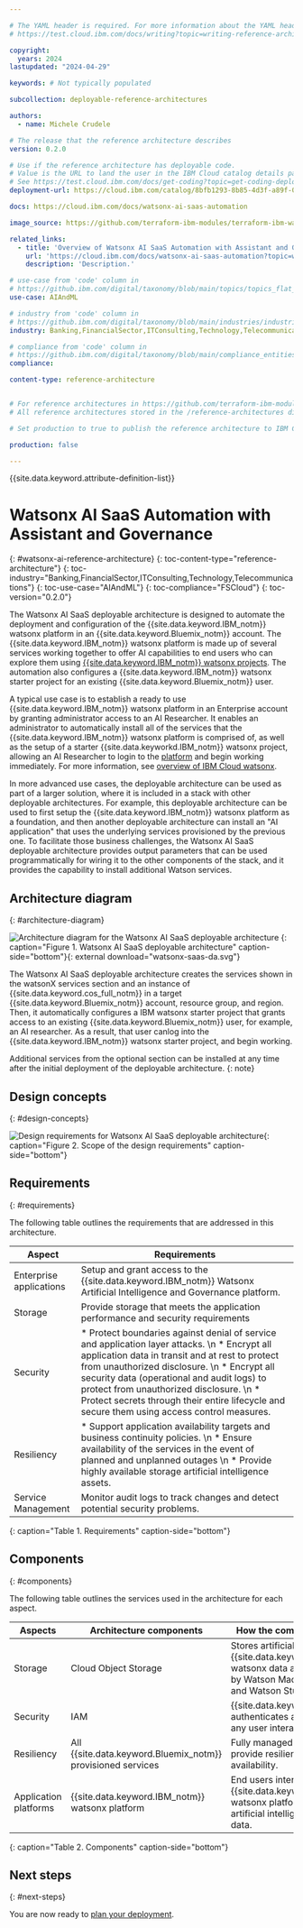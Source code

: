 ```yaml
---

# The YAML header is required. For more information about the YAML header, see
# https://test.cloud.ibm.com/docs/writing?topic=writing-reference-architectures

copyright:
  years: 2024
lastupdated: "2024-04-29"

keywords: # Not typically populated

subcollection: deployable-reference-architectures

authors:
  - name: Michele Crudele

# The release that the reference architecture describes
version: 0.2.0

# Use if the reference architecture has deployable code.
# Value is the URL to land the user in the IBM Cloud catalog details page for the deployable architecture.
# See https://test.cloud.ibm.com/docs/get-coding?topic=get-coding-deploy-button
deployment-url: https://cloud.ibm.com/catalog/8bfb1293-8b85-4d3f-a89f-015d0a0719df/architecture/deploy-arch-ibm-watsonx-ai-saas-e8ad6597-8c1a-466a-8bb7-243a109daaa8

docs: https://cloud.ibm.com/docs/watsonx-ai-saas-automation

image_source: https://github.com/terraform-ibm-modules/terraform-ibm-watsonx-saas-da/blob/main/reference-architectures/watson-saas-da.svg

related_links:
  - title: 'Overview of Watsonx AI SaaS Automation with Assistant and Governance'
    url: 'https://cloud.ibm.com/docs/watsonx-ai-saas-automation?topic=watsonx-ai-saas-automation-overview'
    description: 'Description.'

# use-case from 'code' column in
# https://github.ibm.com/digital/taxonomy/blob/main/topics/topics_flat_list.csv
use-case: AIAndML

# industry from 'code' column in
# https://github.ibm.com/digital/taxonomy/blob/main/industries/industries_flat_list.csv
industry: Banking,FinancialSector,ITConsulting,Technology,Telecommunications

# compliance from 'code' column in
# https://github.ibm.com/digital/taxonomy/blob/main/compliance_entities/compliance_entities_flat_list.csv
compliance:

content-type: reference-architecture


# For reference architectures in https://github.com/terraform-ibm-modules only.
# All reference architectures stored in the /reference-architectures directory

# Set production to true to publish the reference architecture to IBM Cloud docs.

production: false

---
```


<!--
The following line inserts all the attribute definitions. Don't delete.
-->
{{site.data.keyword.attribute-definition-list}}

<!--
Don't include "reference architecture" in the following title.
Specify a title based on a use case. If the architecture has a module
or tile in the IBM Cloud catalog, match the title to the catalog. See
https://test.cloud.ibm.com/docs/solution-as-code?topic=solution-as-code-naming-guidance.
-->

# Watsonx AI SaaS Automation with Assistant and Governance
{: #watsonx-ai-reference-architecture}
{: toc-content-type="reference-architecture"}
{: toc-industry="Banking,FinancialSector,ITConsulting,Technology,Telecommunications"}
{: toc-use-case="AIAndML"}
{: toc-compliance="FSCloud"}
{: toc-version="0.2.0"}

<!--
The IDs, such as {: #title-id} are required for publishing this reference architecture in IBM Cloud Docs. Set unique IDs for each heading. Also include
the toc attributes on the H1, repeating the values from the YAML header.
 -->

The Watsonx AI SaaS deployable architecture is designed to automate the deployment and configuration of the {{site.data.keyword.IBM_notm}} watsonx platform in an {{site.data.keyword.Bluemix_notm}} account. The {{site.data.keyword.IBM_notm}} watsonx platform is made up of several services working together to offer AI capabilities to end users who can explore them using [{{site.data.keyword.IBM_notm}} watsonx projects](https://dataplatform.cloud.ibm.com/docs/content/wsj/manage-data/manage-projects.html?context=wx&audience=wdp). The automation also configures a {{site.data.keyword.IBM_notm}} watsonx starter project for an existing {{site.data.keyword.Bluemix_notm}} user.

A typical use case is to establish a ready to use {{site.data.keyword.IBM_notm}} watsonx platform in an Enterprise account by granting administrator access
to an AI Researcher. It enables an administrator to automatically install all of the services that the {{site.data.keyword.IBM_notm}} watsonx platform is comprised of, as well as the setup of a starter {{site.data.keyworkd.IBM_notm}} watsonx project, allowing an AI Researcher to login to the [platform](http://dataplatform.cloud.ibm.com/wx/home?context=wx) and begin working immediately. For more information, see  [overview of IBM Cloud watsonx](https://dataplatform.cloud.ibm.com/docs/content/wsj/getting-started/overview-wx.html?context=wx&audience=wdp).

In more advanced use cases, the deployable architecture can be used as part of a larger solution, where it is included in a stack with other deployable architectures. For example, this deployable architecture can be used to first setup the {{site.data.keyword.IBM_notm}} watsonx platform as a foundation, and then another deployable architecture can install an "AI application" that uses the underlying services provisioned by the previous one. To facilitate those business challenges, the Watsonx AI SaaS deployable architecture provides output parameters that can be used programmatically for wiring it to the other components of the stack, and it provides the capability to install additional Watson services.

## Architecture diagram
{: #architecture-diagram}

![Architecture diagram for the Watsonx AI SaaS deployable architecture](watsonx-saas-da.svg "Architecture diagram for the Watsonx AI SaaS deployable architecture")
{: caption="Figure 1. Watsonx AI SaaS deployable architecture" caption-side="bottom"}{: external download="watsonx-saas-da.svg"}

The Watsonx AI SaaS deployable architecture creates the services shown in the watsonX services section and an instance of {{site.data.keyword.cos_full_notm}} in a target {{site.data.keyword.Bluemix_notm}} account, resource group, and region. Then, it automatically configures a IBM watsonx starter project that grants access to an existing {{site.data.keyword.Bluemix_notm}} user, for example, an AI researcher. As a result, that user canlog into the {{site.data.keyword.IBM_notm}} watsonx starter project, and begin working.

Additional services from the optional section can be installed at any time after the initial deployment of the deployable architecture.
{: note}

## Design concepts
{: #design-concepts}

![Design requirements for Watsonx AI SaaS deployable architecture](heat-map.svg "Design requirements"){: caption="Figure 2. Scope of the design requirements" caption-side="bottom"}

## Requirements
{: #requirements}

The following table outlines the requirements that are addressed in this architecture.

| Aspect | Requirements |
| -------------- | -------------- |
| Enterprise applications | Setup and grant access to the {{site.data.keyword.IBM_notm}} Watsonx Artificial Intelligence and Governance platform. |
| Storage            | Provide storage that meets the application performance and security requirements |
| Security           | * Protect boundaries against denial of service and application layer attacks.  \n * Encrypt all application data in transit and at rest to protect from unauthorized disclosure.  \n * Encrypt all security data (operational and audit logs) to protect from unauthorized disclosure.  \n * Protect secrets through their entire lifecycle and secure them using access control measures. |
| Resiliency         | * Support application availability targets and business continuity policies.  \n * Ensure availability of the services in the event of planned and unplanned outages  \n * Provide highly available storage artificial intelligence assets. |
| Service Management | Monitor audit logs to track changes and detect potential security problems. |
{: caption="Table 1. Requirements" caption-side="bottom"}

## Components
{: #components}

The following table outlines the services used in the architecture for each aspect.

| Aspects | Architecture components | How the component is used |
| -------------- | -------------- | -------------- |
| Storage | Cloud Object Storage | Stores artificial intelligence {{site.data.keyword.IBM_notm}} watsonx data assets managed by Watson Machine Learning and Watson Studio services. |
| Security | IAM | {{site.data.keyword.iamlong}} authenticates and authorizes any user interaction. |
| Resiliency | All {{site.data.keyword.Bluemix_notm}} provisioned services | Fully managed services that provide resiliency and high availability. |
| Application platforms | {{site.data.keyword.IBM_notm}} watsonx platform | End users interact with the {{site.data.keyword.IBM_notm}} watsonx platform to manage artificial intelligence assets and data. |
{: caption="Table 2. Components" caption-side="bottom"}

## Next steps
{: #next-steps}

You are now ready to [plan your deployment](/docs/watsonx-ai-saas-automation?topic=watsonx-ai-saas-automation-planning).
